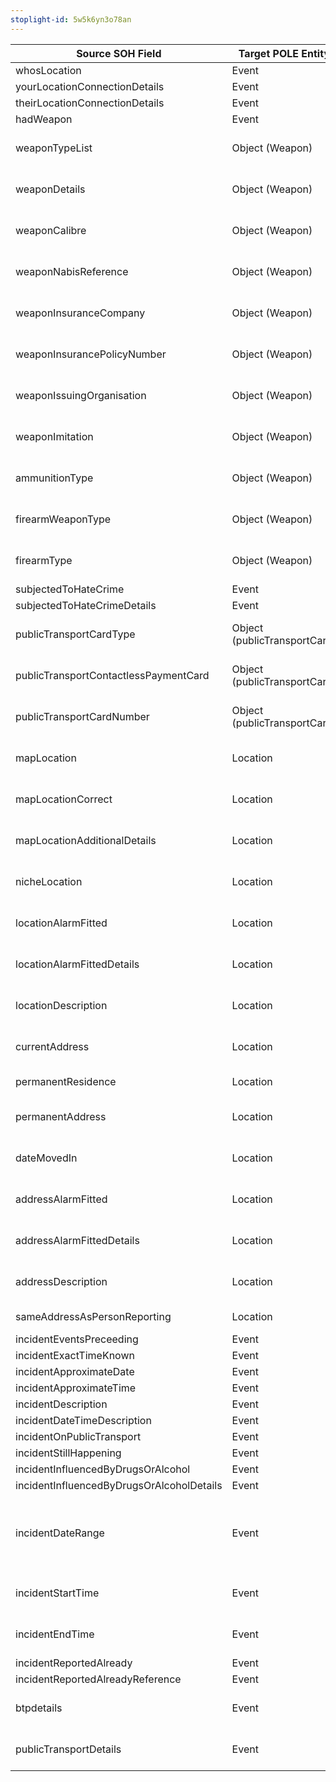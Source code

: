 ```yaml
---
stoplight-id: 5w5k6yn3o78an
---
```


Source SOH Field                           |  Target POLE Entity            |  Target Data Model Field                    |  Mapping Type
-------------------------------------------|--------------------------------|---------------------------------------------|-----------------------------------------------------------------------------------------------------------------------------
whosLocation                               |  Event                         |  whosLocation                               |  Direct Mapping
yourLocationConnectionDetails              |  Event                         |  yourLocationConnectionDetails              |  Direct Mapping
theirLocationConnectionDetails             |  Event                         |  theirLocationConnectionDetails             |  Direct Mapping
hadWeapon                                  |  Event                         |  hadWeapon                                  |  Direct Mapping
weaponTypeList                             |  Object (Weapon)               |  weaponType                                 |  New POLE entity created, value remains the same
weaponDetails                              |  Object (Weapon)               |  weaponDetails                              |  New POLE entity created, value remains the same
weaponCalibre                              |  Object (Weapon)               |  weaponCalibre                              |  New POLE entity created, value remains the same
weaponNabisReference                       |  Object (Weapon)               |  weaponNabisReference                       |  New POLE entity created, value remains the same
weaponInsuranceCompany                     |  Object (Weapon)               |                                             |  New POLE entity created, value remains the same
weaponInsurancePolicyNumber                |  Object (Weapon)               |                                             |  New POLE entity created, value remains the same
weaponIssuingOrganisation                  |  Object (Weapon)               |                                             |  New POLE entity created, value remains the same
weaponImitation                            |  Object (Weapon)               |                                             |  New POLE entity created, value remains the same
ammunitionType                             |  Object (Weapon)               |                                             |  New POLE entity created, value remains the same
firearmWeaponType                          |  Object (Weapon)               |  weaponType                                 |  New POLE entity created, value remains the same
firearmType                                |  Object (Weapon)               |  weaponType                                 |  New POLE entity created, value remains the same
subjectedToHateCrime                       |  Event                         |  subjectedToHateCrime                       |  Direct Mapping
subjectedToHateCrimeDetails                |  Event                         |  subjectedToHateCrimeDetails                |  Direct Mapping
publicTransportCardType                    |  Object (publicTransportCard)  |  publicTransportCardType                    |  New POLE entity created, value remains the same
publicTransportContactlessPaymentCard      |  Object (publicTransportCard)  |  publicTransportContactlessPaymentCard      |  New POLE entity created, value remains the same
publicTransportCardNumber                  |  Object (publicTransportCard)  |  publicTransportCardNumber                  |  New POLE entity created, value remains the same
mapLocation                                |  Location                      |  mapLocation                                |  New POLE entity created, value remains the same
mapLocationCorrect                         |  Location                      |  mapLocationCorrect                         |  New POLE entity created, value remains the same
mapLocationAdditionalDetails               |  Location                      |  mapLocationAdditionalDetails               |  New POLE entity created, value remains the same
nicheLocation                              |  Location                      |  _AddressFields                             |  New POLE entity created, value remains the same
locationAlarmFitted                        |  Location                      |  alarmFitted                                |  New POLE entity created, value remains the same
locationAlarmFittedDetails                 |  Location                      |  alarmFittedDetails                         |  New POLE entity created, value remains the same
locationDescription                        |  Location                      |  addressDescription                         |  New POLE entity created, value remains the same
currentAddress                             |  Location                      |  _AddressFields                             |  New POLE entity created, value remains the same
permanentResidence                         |  Location                      |                                             |  information preserved in linking
permanentAddress                           |  Location                      |  _AddressFields                             |  New POLE entity created, value remains the same
dateMovedIn                                |  Location                      |  dateMovedIn                                |  New POLE entity created, value remains the same
addressAlarmFitted                         |  Location                      |  alarmFitted                                |  New POLE entity created, value remains the same
addressAlarmFittedDetails                  |  Location                      |  alarmFittedDetails                         |  New POLE entity created, value remains the same
addressDescription                         |  Location                      |  addressDescription                         |  New POLE entity created, value remains the same
sameAddressAsPersonReporting               |  Location                      |                                             |  information preserved in linking
incidentEventsPreceeding                   |  Event                         |  incidentEventsPreceeding                   |
incidentExactTimeKnown                     |  Event                         |  incidentExactTimeKnown                     |  Direct Mapping
incidentApproximateDate                    |  Event                         |  incidentApproximateDate                    |  Direct Mapping
incidentApproximateTime                    |  Event                         |  incidentApproximateTime                    |  Direct Mapping
incidentDescription                        |  Event                         |  incidentDescription                        |  Direct Mapping
incidentDateTimeDescription                |  Event                         |  incidentDateTimeDescription                |  Direct Mapping
incidentOnPublicTransport                  |  Event                         |  incidentOnPublicTransport                  |  Direct Mapping
incidentStillHappening                     |  Event                         |  incidentStillHappening                     |  Direct Mapping
incidentInfluencedByDrugsOrAlcohol         |  Event                         |  incidentInfluencedByDrugsOrAlcohol         |  Direct Mapping
incidentInfluencedByDrugsOrAlcoholDetails  |  Event                         |  incidentInfluencedByDrugsOrAlcoholDetails  |  Direct Mapping
incidentDateRange                          |  Event                         |  incidentStartDateTime                      |  Merges dateFrom and incidentStartTime into incidentEndStartTime, Merges dateTo and incidentEndTime into incidentEndDateTime
incidentStartTime                          |  Event                         |  incidentStartDateTime                      |  Merges dateFrom and incidentStartTime into incidentEndStartTime
incidentEndTime                            |  Event                         |  incidentEndDateTime                        |  Merges dateTo and incidentEndTime into incidentEndDateTime
incidentReportedAlready                    |  Event                         |  incidentReportedAlready                    |  Direct Mapping
incidentReportedAlreadyReference           |  Event                         |  incidentReportedAlreadyReference           |  Direct Mapping
btpdetails                                 |  Event                         |  _btpDetails                                |  New POLE entity created, value remains the same
publicTransportDetails                     |  Event                         |  _ptDetails                                 |  New POLE entity created, value remains the same